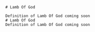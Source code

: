 
    # Lamb Of God

    Definition of Lamb Of God coming soon
    # Lamb Of God
    Definition of Lamb Of God coming soon